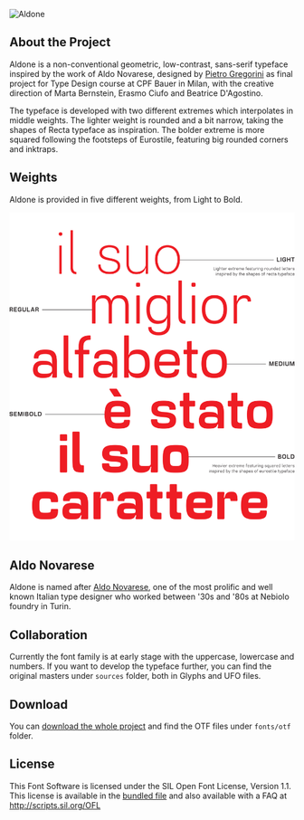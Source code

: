 ![Aldone](https://www.pietrogregorini.com/portfolio/assets/media/aldone-cover.png)

## About the Project
Aldone is a non-conventional geometric, low-contrast, sans-serif typeface inspired by the work of Aldo Novarese, designed by [Pietro Gregorini](https://www.pietrogregorini.com) as final project for Type Design course at CPF Bauer in Milan, with the creative direction of Marta Bernstein, Erasmo Ciufo and Beatrice D'Agostino.

The typeface is developed with two different extremes which interpolates in middle weights. The lighter weight is rounded and a bit narrow, taking the shapes of Recta typeface as inspiration. The bolder extreme is more squared following the footsteps of Eurostile, featuring big rounded corners and inktraps.

## Weights
Aldone is provided in five different weights, from Light to Bold.

![Example](https://github.com/pietrogregorini/aldone/blob/master/docs/example.png)

## Aldo Novarese
Aldone is named after [Aldo Novarese](https://en.wikipedia.org/wiki/Aldo_Novarese), one of the most prolific and well known Italian type designer who worked between '30s and '80s at Nebiolo foundry in Turin.

## Collaboration
Currently the font family is at early stage with the uppercase, lowercase and numbers. If you want to develop the typeface further, you can find the original masters under `sources` folder, both in Glyphs and UFO files.

## Download
You can [download the whole project](https://github.com/pietrogregorini/aldone/archive/master.zip) and find the OTF files under `fonts/otf` folder.

## License
This Font Software is licensed under the SIL Open Font License, Version 1.1.\
This license is available in the [bundled file](https://github.com/pietrogregorini/aldone/blob/master/OFL.txt) and also available with a FAQ at http://scripts.sil.org/OFL
